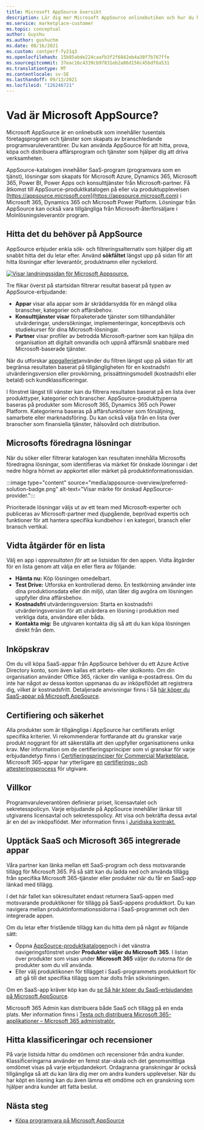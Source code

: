 ```yaml
---
title: Microsoft AppSource översikt
description: Lär dig mer Microsoft AppSource onlinebutiken och hur du hittar en omfattande katalog med programvara och lösningar.
ms.service: marketplace-customer
ms.topic: conceptual
author: Guyshu
ms.author: gushuchm
ms.date: 08/16/2021
ms.custom: contperf-fy21q3
ms.openlocfilehash: 15b85abde224caafb3f2f6842eb4a38f7b767ffe
ms.sourcegitcommit: 37eac16c4339cb97831eb2a86d156c45bdf6a531
ms.translationtype: MT
ms.contentlocale: sv-SE
ms.lasthandoff: 09/13/2021
ms.locfileid: "126246721"
---
```

# <a name="what-is-microsoft-appsource"></a>Vad är Microsoft AppSource?

Microsoft AppSource är en onlinebutik som innehåller tusentals företagsprogram och tjänster som skapats av branschledande programvaruleverantörer. Du kan använda AppSource för att hitta, prova, köpa och distribuera affärsprogram och tjänster som hjälper dig att driva verksamheten.

AppSource-katalogen innehåller SaaS-program (programvara som en tjänst), lösningar som skapats för Microsoft Azure, Dynamics 365, Microsoft 365, Power BI, Power Apps och konsulttjänster från Microsoft-partner. Få åtkomst till AppSource-produktkatalogen på eller via produktupplevelsen [https://appsource.microsoft.com](https://appsource.microsoft.com) i Microsoft 365, Dynamics 365 och Microsoft Power Platform. Lösningar från AppSource kan också vara tillgängliga från Microsoft-återförsäljare i Molnlösningsleverantör program.

## <a name="find-what-you-need-on-appsource"></a>Hitta det du behöver på AppSource

AppSource erbjuder enkla sök- och filtreringsalternativ som hjälper dig att snabbt hitta det du letar efter. Använd **sökfältet** längst upp på sidan för att hitta lösningar efter leverantör, produktnamn eller nyckelord.

[![Visar landningssidan för Microsoft Appsource.](media/appsource-overview/appsource-home-page.png)](media/appsource-overview/appsource-home-page.png#lightbox)

Tre flikar överst på startsidan filtrerar resultat baserat på typen av AppSource-erbjudande:

- **Appar** visar alla appar som är skräddarsydda för en mängd olika branscher, kategorier och affärsbehov.
- **Konsulttjänster visar** förpaketerade tjänster som tillhandahåller utvärderingar, undersökningar, implementeringar, konceptbevis och studiekurser för dina Microsoft-lösningar.
- **Partner** visar profiler av betrodda Microsoft-partner som kan hjälpa din organisation att digitalt omvandla och uppnå affärsmål snabbare med Microsoft-baserade tjänster.

När du utforskar [appgalleriet](https://appsource.microsoft.com/marketplace/apps)använder du filtren längst upp på sidan för att begränsa resultaten baserat på tillgängligheten för en kostnadsfri utvärderingsversion eller provkörning, prissättningsmodell (kostnadsfri eller betald) och kundklassificeringar.

I fönstret längst till vänster kan du filtrera resultaten baserat på en lista över produkttyper, kategorier och branscher. AppSource-produkttyperna baseras på produkter som Microsoft 365, Dynamics 365 och Power Platform. Kategorierna baseras på affärsfunktioner som försäljning, samarbete eller marknadsföring. Du kan också välja från en lista över branscher som finansiella tjänster, hälsovård och distribution.

## <a name="microsoft-preferred-solutions"></a>Microsofts föredragna lösningar

När du söker eller filtrerar katalogen kan resultaten innehålla Microsofts föredragna lösningar, som identifieras via märket för önskade lösningar i det nedre högra hörnet av appkortet eller märket på produktinformationssidan.

:::image type="content" source="media/appsource-overview/preferred-solution-badge.png" alt-text="Visar märke för önskad AppSource-provider.":::

Prioriterade lösningar väljs ut av ett team med Microsoft-experter och publiceras av Microsoft-partner med djupgående, beprövad expertis och funktioner för att hantera specifika kundbehov i en kategori, bransch eller bransch vertikal.

## <a name="take-action-on-a-listing"></a>Vidta åtgärder för en lista

Välj en app i *appresultaten för* att se listsidan för den appen. Vidta åtgärder för en lista genom att välja en eller flera av följande:

- **Hämta nu:** Köp lösningen omedelbart.
- **Test Drive:** Utforska en kontrollerad demo. En testkörning använder inte dina produktionsdata eller din miljö, utan låter dig avgöra om lösningen uppfyller dina affärsbehov.
- **Kostnadsfri** utvärderingsversion: Starta en kostnadsfri utvärderingsversion för att utvärdera en lösning i produktion med verkliga data, användare eller båda.
- **Kontakta mig:** Be utgivaren kontakta dig så att du kan köpa lösningen direkt från dem.

## <a name="purchasing-requirements"></a>Inköpskrav

Om du vill köpa SaaS-appar från AppSource behöver du ett Azure Active Directory konto, som även kallas ett arbets- eller skolkonto. Om din organisation använder Office 365, räcker din vanliga e-postadress. Om du inte har något av dessa konton uppmanas du av inköpsflödet att registrera dig, vilket är kostnadsfritt. Detaljerade anvisningar finns i Så [här köper du SaaS-appar på Microsoft AppSource](purchase-software-appsource.md).

## <a name="certification-and-security"></a>Certifiering och säkerhet

Alla produkter som är tillgängliga i AppSource har certifierats enligt specifika kriterier. Vi rekommenderar fortfarande att du granskar varje produkt noggrant för att säkerställa att den uppfyller organisationens unika krav. Mer information om de certifieringsprinciper som vi granskar för varje erbjudandetyp finns i [Certifieringsprinciper för Commercial Marketplace.](/legal/marketplace/certification-policies) Microsoft 365-appar har ytterligare [en](/microsoft-365-app-certification/docs/enterprise-app-certification-guide) [certifierings- och attesteringsprocess](/microsoft-365-app-certification/docs/enterprise-app-attestation-guide) för utgivare.

## <a name="terms-and-conditions"></a>Villkor

Programvaruleverantören definierar priset, licensavtalet och sekretesspolicyn. Varje erbjudande på AppSource innehåller länkar till utgivarens licensavtal och sekretesspolicy. Att visa och bekräfta dessa avtal är en del av inköpsflödet. Mer information finns i [Juridiska kontrakt.](legal-contracts.md)

## <a name="discover-saas-and-microsoft-365-integrated-apps"></a>Upptäck SaaS och Microsoft 365 integrerade appar

Våra partner kan länka mellan ett SaaS-program och dess motsvarande tillägg för Microsoft 365. På så sätt kan du ladda ned och använda tillägg från specifika Microsoft 365-tjänster eller produkter när du får en SaaS-app länkad med tillägg.

I det här fallet kan sökresultatet endast returnera SaaS-appen med motsvarande produktikoner för tillägg på SaaS-appens produktkort. Du kan navigera mellan produktinformationssidorna i SaaS-programmet och den integrerade appen.

Om du letar efter fristående tillägg kan du hitta dem på något av följande sätt:

- Öppna [AppSource-produktkatalogen](https://appsource.microsoft.com/marketplace/apps/)och i det vänstra navigeringsfönstret under **Produkter väljer** **du Microsoft 365**. I listan över produkter som visas under **Microsoft 365** väljer du rutorna för de produkter som du vill använda.
- Eller välj produktikonen för tillägget i SaaS-programmets produktkort för att gå till det specifika tillägg som har dolts från sökvisningen.

Om en SaaS-app kräver köp kan du [se Så här köper du SaaS-erbjudanden på Microsoft AppSource](purchase-software-appsource.md).

Microsoft 365 Admin kan distribuera både SaaS och tillägg på en enda plats. Mer information finns i [Testa och distribuera Microsoft 365-applikationer – Microsoft 365 administratör.](/microsoft-365/admin/manage/test-and-deploy-microsoft-365-apps)

## <a name="find-ratings-and-reviews"></a>Hitta klassificeringar och recensioner

På varje listsida hittar du omdömen och recensioner från andra kunder. Klassificeringarna använder en femst star-skala och det genomsnittliga omdömet visas på varje erbjudandekort. Ordagranna granskningar är också tillgängliga så att du kan lära dig mer om andra kunders upplevelser. När du har köpt en lösning kan du även lämna ett omdöme och en granskning som hjälper andra kunder att fatta beslut.

## <a name="next-steps"></a>Nästa steg

- [Köpa programvara på Microsoft AppSource](purchase-software-appsource.md)
